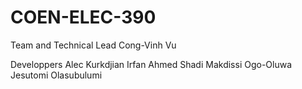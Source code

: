 # COEN-ELEC-390

Team and Technical Lead
Cong-Vinh Vu

Developpers
Alec Kurkdjian
Irfan Ahmed
Shadi Makdissi
Ogo-Oluwa Jesutomi Olasubulumi

